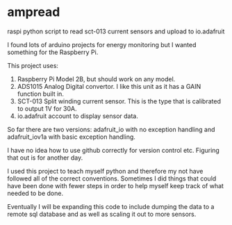 # ampread
raspi python script to read sct-013 current sensors and upload to io.adafruit

I found lots of arduino projects for energy monitoring but I wanted something for the Raspberry Pi.

This project uses:
1. Raspberry Pi Model 2B, but should work on any model.
2. ADS1015 Analog Digital convertor. I like this unit as it has a GAIN function built in.
3. SCT-013 Split winding current sensor. This is the type that is calibrated to output 1V for 30A.
4. io.adafruit account to display sensor data.

So far there are two versions:
  adafruit_io with no exception handling and 
  adafruit_iov1a with basic exception handling. 
  
I have no idea how to use github correctly for version control etc. Figuring that out is for another day.

I used this project to teach myself python and therefore my not have followed all of the correct conventions. Sometimes I did things that could have been done with fewer steps in order to help myself keep track of what needed to be done.

Eventually I will be expanding this code to include dumping the data to a remote sql database and as well as scaling it out to more sensors.
